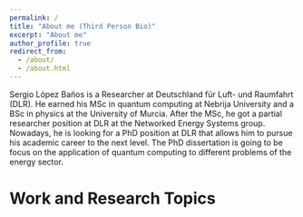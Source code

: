 ```yaml
---
permalink: /
title: "About me (Third Person Bio)"
excerpt: "About me"
author_profile: true
redirect_from: 
  - /about/
  - /about.html
---
```

Sergio López Baños is a Researcher at Deutschland für Luft- und Raumfahrt (DLR). He earned his MSc in quantum computing at Nebrija University and a BSc in physics at the University of Murcia. After the MSc, he got a partial researcher position at DLR at the Networked Energy Systems group. Nowadays, he is looking for a PhD position at DLR that allows him to pursue his academic career to the next level. The PhD dissertation is going to be focus on the application of quantum computing to different problems of the energy sector.



Work and Research Topics
======

